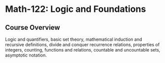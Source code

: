 # Math-122: Logic and Foundations

## Course Overview
Logic and quantifiers, basic set theory, mathematical induction and recursive definitions, divide and conquer recurrence relations, properties of integers, counting, functions and relations, countable and uncountable sets, asymptotic notation.
